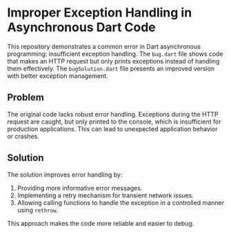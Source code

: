 # Improper Exception Handling in Asynchronous Dart Code

This repository demonstrates a common error in Dart asynchronous programming: insufficient exception handling. The `bug.dart` file shows code that makes an HTTP request but only prints exceptions instead of handling them effectively.  The `bugSolution.dart` file presents an improved version with better exception management.

## Problem

The original code lacks robust error handling.  Exceptions during the HTTP request are caught, but only printed to the console, which is insufficient for production applications.  This can lead to unexpected application behavior or crashes.

## Solution

The solution improves error handling by:

1. Providing more informative error messages.
2. Implementing a retry mechanism for transient network issues.
3. Allowing calling functions to handle the exception in a controlled manner using `rethrow`. 

This approach makes the code more reliable and easier to debug.